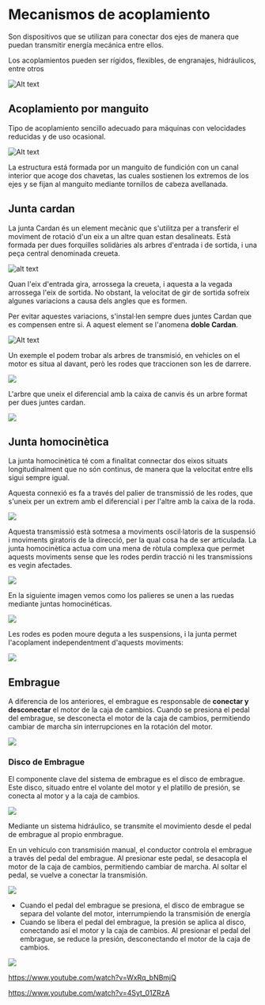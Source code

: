 # Mecanismos de acoplamiento

Son dispositivos que se utilizan para conectar dos ejes de manera que puedan transmitir energía mecánica entre ellos.

Los acoplamientos pueden ser rígidos, flexibles, de engranajes, hidráulicos, entre otros

![Alt text](img/image-14.png)

## Acoplamiento por manguito

Tipo de acoplamiento sencillo adecuado para máquinas con velocidades reducidas y de uso ocasional.

![Alt text](img/image-15.png)

La estructura está formada por un manguito de fundición con un canal interior que acoge dos chavetas, las cuales sostienen los extremos de los ejes y se fijan al manguito mediante tornillos de cabeza avellanada.

## Junta cardan

La junta Cardan és un element mecànic que s'utilitza per a transferir el moviment de rotació d'un eix a un altre quan estan desalineats. Està formada per dues forquilles solidàries als arbres d'entrada i de sortida, i una peça central denominada creueta.

![alt text](image.png)

Quan l'eix d'entrada gira, arrossega la creueta, i aquesta a la vegada arrossega l'eix de sortida. No obstant, la velocitat de gir de sortida sofreix algunes variacions a causa dels angles que es formen.

Per evitar aquestes variacions, s'instal·len sempre dues juntes Cardan que es compensen entre si. A aquest element se l'anomena **doble Cardan**.

![Alt text](media/image16.gif)

Un exemple el podem trobar als arbres de transmisió, en vehicles on el motor es
situa al davant, però les rodes que traccionen son les de darrere.

<img src="media/image17.png" id="image17">

L'arbre que uneix el diferencial amb la caixa de canvis és un arbre format per dues juntes cardan.

![](img/2025-05-14-11-51-07.png)

## Junta homocinètica

La junta homocinètica té com a finalitat connectar dos eixos situats longitudinalment que no són continus, de manera que la velocitat entre ells sigui sempre igual.

Aquesta connexió es fa a través del palier de transmissió de les rodes, que s'uneix per un extrem amb el diferencial i per l'altre amb la caixa de la roda.

<img src="media/image18.gif" id="image18">

Aquesta transmissió està sotmesa a moviments oscil·latoris de la suspensió i moviments giratoris de la direcció, per la qual cosa ha de ser articulada. La junta homocinètica actua com una mena de ròtula complexa que permet aquests moviments sense que les rodes perdin tracció ni les transmissions es vegin afectades.

<img src="media/image19.png" id="image19">

En la siguiente imagen vemos como los palieres se unen a las ruedas mediante juntas homocinéticas.

<img src="media/image20.png" id="image20">

Les rodes es poden moure deguta a les suspensions, i la junta permet l'acoplament independentment d'aquests moviments:

![](img/2025-05-14-11-52-19.png)

## Embrague

A diferencia de los anteriores, el embrague es responsable de **conectar y desconectar**
el motor de la caja de cambios. Cuando se presiona el pedal del embrague, se desconecta
el motor de la caja de cambios, permitiendo cambiar de marcha sin interrupciones en la
rotación del motor.

<img src="media/image21.gif" id="image21">

### Disco de Embrague

El componente clave del sistema de embrague es el disco de embrague. Este disco, situado entre el volante del motor y el platillo de presión, se conecta al motor y a la caja de cambios.

![](img/2023-12-09-09-05-26.png)

Mediante un sistema hidráulico, se transmite el movimiento desde el pedal de embrague al propio enmbrague.

En un vehículo con transmisión manual, el conductor controla el embrague a través del pedal del embrague. Al presionar este pedal, se desacopla el motor de la caja de cambios, permitiendo cambiar de marcha. Al soltar el pedal, se vuelve a conectar la transmisión.

![](img/2025-05-14-11-53-39.png)

- Cuando el pedal del embrague se presiona, el disco de embrague se separa del volante del motor, interrumpiendo la transmisión de energía
- Cuando se libera el pedal del embrague, la presión se aplica al disco, conectando así el motor y la caja de cambios. Al presionar el pedal del embrague, se reduce la presión, desconectando el motor de la caja de cambios.

![](img/2025-05-14-11-54-54.png)

https://www.youtube.com/watch?v=WxRq_bNBmjQ

https://www.youtube.com/watch?v=4Syt_01ZRzA
